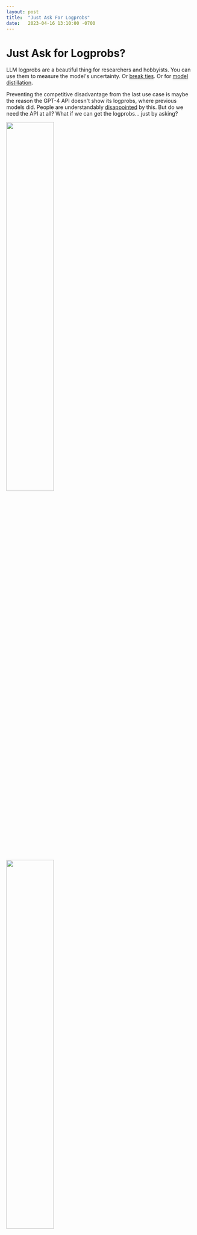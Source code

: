```yaml
---
layout: post
title:  "Just Ask For Logprobs"
date:   2023-04-16 13:10:00 -0700
---
```

# Just Ask for Logprobs?

LLM logprobs are a beautiful thing for researchers and hobbyists. You can use them to measure the model's uncertainty. Or [break ties](https://twitter.com/goodside/status/1634407841556561922). Or for [model distillation](https://twitter.com/sharifshameem/status/1645649337886846977).

Preventing the competitive disadvantage from the last use case is maybe the reason the GPT-4 API doesn't show its logprobs, where previous models did. People are understandably [disappointed](https://twitter.com/xuanalogue/status/1637302504349114370) by this. But do we need the API at all? What if we can get the logprobs... just by asking?

<img src="https://github.com/zswitten/zswitten.github.io/blob/master/photos/logprobs1.jpeg" width=50% height=50%>
<img src="https://github.com/zswitten/zswitten.github.io/blob/master/photos/logprobs2.jpeg" width=50% height=50%>

I decided to see if I could estimate the logprobs of a previous model (GPT-3.5) by... asking for them, in English.